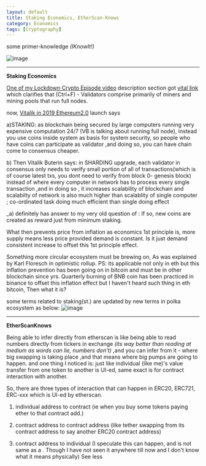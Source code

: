 ```yaml
---
layout: default
title: Staking Economics, EtherScan-Knows
category: Economics
tags: [Cryptography]
---
```


some primer-knowledge _(IKnowIt!)_

![image](https://github.com/sbibek086/write-the-docs/assets/11883023/1363ee70-de6b-4a01-91e4-e8fcea47840d)

---
**Staking Economics**

[One of my Lockdown Crypto Episode video](https://www.youtube.com/watch?v=eUpThQP0QV8) description section got [vital link](https://www.mangoresearch.co/blockchain-consensus-vs-validation/) which clarifies that (Ctrl+F) - Validators comprise primarily of miners and mining pools that run full nodes.

now, [Vitalik in 2019 Ethereum2.0](https://youtu.be/izzMuxD4OAM?si=dTGyOyGa3WTf7Xdn&t=122) launch says 

a)STAKING: as blockchain being secured by large computers running very expensive computation 24/7 (VB is talking about running full node), instead you use coins inside system as basis for system security, so people who have coins can participate as validator ,and doing so, you can have chain come to consensus cheaper. 

b) Then Vitalik Buterin says: in SHARDING upgrade, each validator in consensus only needs to verify small portion of all of transactions(which is of course latest txs, you dont need to verify from block 0- genesis block) instead of where every computer in network has to process every single transaction ,and in doing so , it increases scalability of blockchain and scalabilty of network is also much higher than scalablity of single computer ; co-ordinated task doing much efficient than single doing effect

_a) definitely has answer to my very old question of : If so, new coins are created as reward just from minimum staking. 

What then prevents price from inflation as economics 1st principle is, more supply means less price provided demand is constant. Is it just demand consistent increase to offset this 1st principle effect. 

Something more circular ecosystem must be brewing on, As was explained by Karl Floresch in optimistic rollup. PS: its applicable not only in eth but this inflation prevention has been going on in bitcoin and must be in other blockchain since yrs. Quarterly burning of BNB coin has been practiced in binance to offset this inflation effect but I haven't heard such thing in eth bitcoin, Then what it is?

some terms related to staking(st.) are updated by new terms in polka ecosystem as below:
![image](https://github.com/sbibek086/write-the-docs/assets/11883023/7452b118-876a-4cc0-aed5-072a58ec9d75)

---
**EtherScanKnows**

 Being able to infer directly from etherscan is like being able to read numbers directly from tickers in exchange _(its way better than reading at medium as words can lie, numbers don't)_ ,and you can infer from it - where big swapping is taking place ,and that means where big pumps are going to happen.
and one thing I noticed is: just like individual (like me)'s value transfer from one token to another is UI-ed, same exact is for contract interaction with another.

So, there are three types of interaction that can happen in ERC20, ERC721, ERC-xxx which is UI-ed by etherscan.

1.  individual address to contract (ie when you buy some tokens paying ether to that contract add.)

2. contract address to contract address (like tether swapping from its contract address to say another ERC20 contract address)

3. contract address to individual (I speculate this can happen, and is not same as a . Though I have not seen it anywhere till now and I don't know what it means physically) See less

